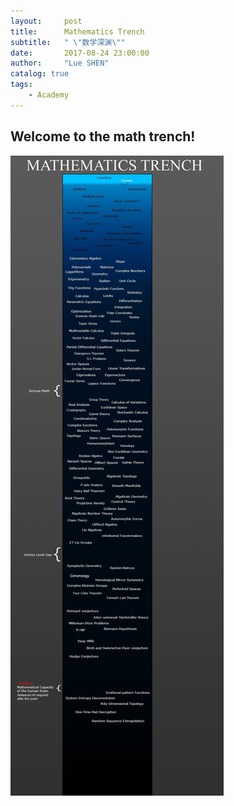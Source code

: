 ```yaml
---
layout:     post
title:      Mathematics Trench
subtitle:   " \"数学深渊\""
date:       2017-08-24 23:00:00
author:     "Lue SHEN"
catalog: true
tags:
    - Academy
---
```


## Welcome to the math trench!

<img src="/img/in-post/mathtrench.jpg">
